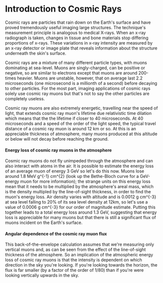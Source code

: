 # Introduction to Cosmic Rays 

Cosmic rays are particles that rain down on the Earth's surface and have proved tremendously useful imaging large structures. The technique's measurement principle is analogous to medical X-rays. When an x-ray radiograph is taken, changes in tissue and bone materials stop differing proportions of x-rays. These variations in x-ray intensity are measured by an x-ray detector or image plate that reveals information about the structure underneath the skin's surface. 

Cosmic rays are a mixture of many different particle types, with muons dominating at sea-level. Muons are singly-charged, can be positive or negative, so are similar to electrons except that muons are around 200-times heavier. Muons are unstable, however, that on average last 2.2 microseconds (one microsecond is a millionth of a second) before decaying to other particles. For the most part, imaging applications of cosmic rays solely use cosmic ray muons but that's not to say the other particles are completely useless.

Cosmic ray muons are also extremely energetic, travelling near the speed of light, that extends cosmic ray muon's lifetime due relativistic time dilation which means that the the lifetime if closer to 40 microseconds. At 40 microseconds and a speed of the order of the light speed, the typical travel distance of a cosmic ray muon is around 12 km or so. At this is an appreciable thickness of atmosphere, many muons produced at this altitude or below will not decay before reaching the ground. 

#### Energy loss of cosmic ray muons in the atmosphere

Cosmic ray muons do not fly unimpeded through the atmosphere and can also interact with atoms in the air. It is possible to estimate the energy loss of an average muon of energy 3 GeV so let's do this now. Muons lose around 1.8 MeV g^{-1} cm^{2} (look up the Bethe-Bloch curve for a GeV-energy muon for more information); the strange units on this energy loss mean that it needs to be multiplied by the atmosphere's areal mass, which is the density multipled by the line-of-sight thickness, in order to find the muon's energy loss. Air density varies with altitude and is 0.0012 g cm^{-3} at sea level falling to 20% of its sea level density at 12km, so let's use a value of 0.0006 g cm^{-3} for our order of magnitude estimate. Putting this together leads to a total energy loss around 1.3 GeV, suggesting that energy loss is appreciable for many muons but that there is still a significant flux of muons incident on the Earth's surface.  

#### Angular dependence of the cosmic ray muon flux 

This back-of-the-envelope calculation assumes that we're measuring only vertical muons and, as can be seen from the effect of the line-of-sight thickness of the atmosphere. So an implication of the atmospheric energy loss of cosmic ray muons is that the intensity is dependent on which direction in the sky you're looking. If you're looking towards the horizon, the flux is far smaller (by a factor of the order of 1/80) than if you're were looking vertically upwards in the sky. 
